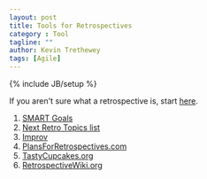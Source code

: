 ```yaml
---
layout: post
title: Tools for Retrospectives
category : Tool
tagline: ""
author: Kevin Trethewey
tags: [Agile]
---
```

{% include JB/setup %}

If you aren't sure what a retrospective is, start [here](/practice/TeamRetrospective/).

1. [SMART Goals](www.hr.virginia.edu/uploads/documents/media/Writing_SMART_Goals.pdf)
1. [Next Retro Topics list](NextRetroTopicsList)
1. [Improv](https://en.wikipedia.org/wiki/Improvisational_theatre)
1. [PlansForRetrospectives.com](http://plans-for-retrospectives.com/)
1. [TastyCupcakes.org](http://TastyCupcakes.org)
1. [RetrospectiveWiki.org](http://RetrospectiveWiki.org)